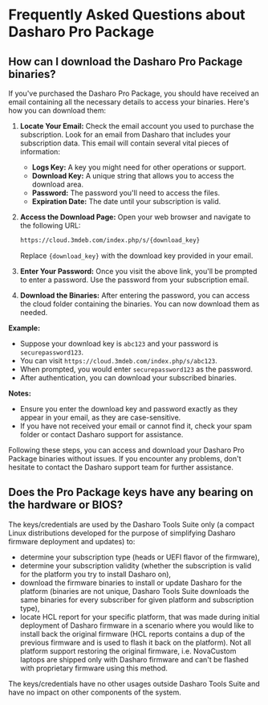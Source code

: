 # Frequently Asked Questions about Dasharo Pro Package

## How can I download the Dasharo Pro Package binaries?

If you've purchased the Dasharo Pro Package, you should have received an
email containing all the necessary details to access your binaries. Here's how
you can download them:

1. **Locate Your Email:** Check the email account you used to purchase the
   subscription. Look for an email from Dasharo that includes your subscription
   data. This email will contain several vital pieces of information:

    - **Logs Key:** A key you might need for other operations or support.
    - **Download Key:** A unique string that allows you to access the download area.
    - **Password:** The password you'll need to access the files.
    - **Expiration Date:** The date until your subscription is valid.

2. **Access the Download Page:** Open your web browser and navigate to the
   following URL:

    ```txt
    https://cloud.3mdeb.com/index.php/s/{download_key}
    ```

    Replace `{download_key}` with the download key provided in your email.

3. **Enter Your Password:** Once you visit the above link, you'll be prompted
   to enter a password. Use the password from your subscription email.

4. **Download the Binaries:** After entering the password, you can access the
   cloud folder containing the binaries. You can now download them as needed.

**Example:**

- Suppose your download key is `abc123` and your password is
  `securepassword123`.
- You can visit `https://cloud.3mdeb.com/index.php/s/abc123`.
- When prompted, you would enter `securepassword123` as the password.
- After authentication, you can download your subscribed binaries.

**Notes:**

- Ensure you enter the download key and password exactly as they appear in your
  email, as they are case-sensitive.
- If you have not received your email or cannot find it, check your spam folder
  or contact Dasharo support for assistance.

Following these steps, you can access and download your Dasharo Pro Package
binaries without issues. If you encounter any problems, don't
hesitate to contact the Dasharo support team for further assistance.

## Does the Pro Package keys have any bearing on the hardware or BIOS?

The keys/credentials are used by the Dasharo Tools Suite only (a compact
Linux distributions developed for the purpose of simplifying Dasharo
firmware deployment and updates) to:

- determine your subscription type (heads or UEFI flavor of the firmware),
- determine your subscription validity (whether the subscription is
valid for the platform you try to install Dasharo on),
- download the firmware binaries to install or update Dasharo for the
platform (binaries are not unique, Dasharo Tools Suite downloads the
same binaries for every subscriber for given platform and subscription
type),
- locate HCL report for your specific platform, that was made
during initial deployment of Dasharo firmware in a scenario where you
would like to install back the original firmware (HCL reports contains a
dup of the previous firmware and is used to flash it back on the
platform). Not all platform support restoring the original firmware,
i.e. NovaCustom laptops are shipped only with Dasharo firmware and can't
be flashed with proprietary firmware using this method.

The keys/credentials have no other usages outside Dasharo Tools Suite
and have no impact on other components of the system.
